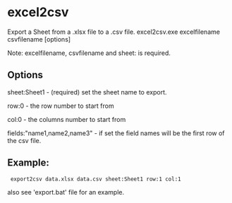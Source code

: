 excel2csv
==========


 Export a Sheet from a .xlsx file to a .csv file.
 excel2csv.exe excelfilename csvfilename [options]

 Note: excelfilename, csvfilename and sheet: is required.

 Options
 -------

 sheet:Sheet1 - (required) set the sheet name to export.

 row:0        - the row number to start from

 col:0        - the columns number to start from

 fields:"name1,name2,name3" - if set the field names will be the first row of the csv file.


 Example:
 --------

     export2csv data.xlsx data.csv sheet:Sheet1 row:1 col:1

also see 'export.bat' file for an example.